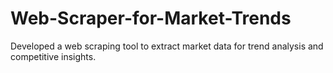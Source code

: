 # Web-Scraper-for-Market-Trends
Developed a web scraping tool to extract market data for trend analysis and competitive insights.
